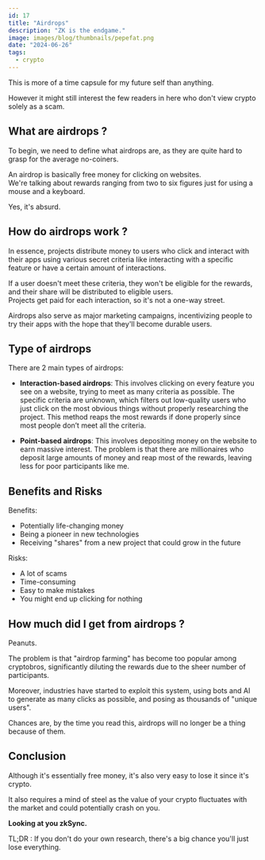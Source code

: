 ```yaml
---
id: 17
title: "Airdrops"
description: "ZK is the endgame."
image: images/blog/thumbnails/pepefat.png
date: "2024-06-26"
tags:
  - crypto
---
```


This is more of a time capsule for my future self than anything.

However it might still interest the few readers in here who don't view crypto
solely as a scam.

## What are airdrops ?

To begin, we need to define what airdrops are, as they are quite hard to grasp
for the average no-coiners.

An airdrop is basically free money for clicking on websites.\
We're talking about rewards ranging from two to six figures just for using a mouse
and a keyboard.

Yes, it's absurd.

## How do airdrops work ?

In essence, projects distribute money to users who click and interact with their
apps using various secret criteria like interacting with a specific feature or
have a certain amount of interactions.

If a user doesn't meet these criteria, they won't be eligible for the rewards,
and their share will be distributed to eligible users.\
Projects get paid for each interaction, so it's not a one-way street.

Airdrops also serve as major marketing campaigns, incentivizing people to try
their apps with the hope that they'll become durable users.

## Type of airdrops

There are 2 main types of airdrops:

- **Interaction-based airdrops**: This involves clicking on every feature you
  see on a website, trying to meet as many criteria as possible. The specific
  criteria are unknown, which filters out low-quality users who just click on
  the most obvious things without properly researching the project. This method
  reaps the most rewards if done properly since most people don’t meet all the
  criteria.

- **Point-based airdrops**: This involves depositing money on the website to
  earn massive interest. The problem is that there are millionaires who deposit
  large amounts of money and reap most of the rewards, leaving less for poor
  participants like me.

## Benefits and Risks

Benefits:

- Potentially life-changing money
- Being a pioneer in new technologies
- Receiving "shares" from a new project that could grow in the future

Risks:

- A lot of scams
- Time-consuming
- Easy to make mistakes
- You might end up clicking for nothing

## How much did I get from airdrops ?

Peanuts.

The problem is that "airdrop farming" has become too popular among cryptobros,
significantly diluting the rewards due to the sheer number of participants.

Moreover, industries have started to exploit this system, using bots and AI to
generate as many clicks as possible, and posing as thousands of "unique users".

Chances are, by the time you read this, airdrops will no longer be a thing
because of them.

## Conclusion

Although it's essentially free money, it's also very easy to lose it since it's
crypto.

It also requires a mind of steel as the value of your crypto fluctuates with the
market and could potentially crash on you.

**Looking at you zkSync.**

TL;DR : If you don't do your own research, there's a big chance you'll just lose
everything.
